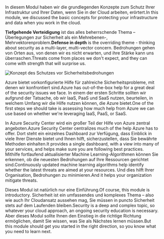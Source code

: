 <span data-ttu-id="d76c1-101">In diesem Modul haben wir die grundlegenden Konzepte zum Schutz Ihrer Infrastruktur und Ihrer Daten, wenn Sie in der Cloud arbeiten, erörtert.</span><span class="sxs-lookup"><span data-stu-id="d76c1-101">In this module, we discussed the basic concepts for protecting your infrastructure and data when you work in the cloud.</span></span>

<span data-ttu-id="d76c1-102">**Tiefgehende Verteidigung** ist das alles beherrschende Thema – Überlegungen zur Sicherheit als ein Mehrebenen-, Mehrvektorenproblem.</span><span class="sxs-lookup"><span data-stu-id="d76c1-102">**Defense in depth** is the overriding theme - thinking about security as a multi-layer, multi-vector concern.</span></span> <span data-ttu-id="d76c1-103">Bedrohungen gehen von Orten aus, von denen wir es nicht erwarten, und ihre Stärke kann uns überraschen.</span><span class="sxs-lookup"><span data-stu-id="d76c1-103">Threats come from places we don't expect, and they can come with strength that will surprise us.</span></span>

![Konzept des Schutzes vor Sicherheitsbedrohungen](../media/6-heading.png)

<span data-ttu-id="d76c1-105">Azure bietet vorkonfigurierte Hilfe für zahlreiche Sicherheitsprobleme, mit denen wir konfrontiert sind.</span><span class="sxs-lookup"><span data-stu-id="d76c1-105">Azure has out-of-the-box help for a great deal of the security issues we face.</span></span> <span data-ttu-id="d76c1-106">In einem der ersten Schritte sollten wir aufgrund der Tatsache, ob wir IaaS, PaaS und SaaS nutzen, beurteilen, in welchem Umfang wir die Hilfe nutzen können, die Azure bietet.</span><span class="sxs-lookup"><span data-stu-id="d76c1-106">One of the first steps we should take is assessing how much help from Azure we can use based on whether we're leveraging IaaS, PaaS, or SaaS.</span></span>

<span data-ttu-id="d76c1-107">In Azure Security Center wird ein großer Teil der Hilfe von Azure zentral angeboten.</span><span class="sxs-lookup"><span data-stu-id="d76c1-107">Azure Security Center centralizes much of the help Azure has to offer.</span></span> <span data-ttu-id="d76c1-108">Dort steht ein einzelnes Dashboard zur Verfügung, dass Einblick in viele Ihrer Dienste bietet und Ihnen hilft, sicherzustellen, dass Sie bewährte Methoden einhalten.</span><span class="sxs-lookup"><span data-stu-id="d76c1-108">It provides a single dashboard, with a view into many of your services, and helps make sure you are following best practices.</span></span> <span data-ttu-id="d76c1-109">Mithilfe fortlaufend aktualisierter Machine Learning-Algorithmen können Sie erkennen, ob die neuesten Bedrohungen auf Ihre Ressourcen gerichtet sind.</span><span class="sxs-lookup"><span data-stu-id="d76c1-109">Continuously updated machine learning algorithms help identify whether the latest threats are aimed at your resources.</span></span> <span data-ttu-id="d76c1-110">Und dies hilft Ihrer Organisation, Bedrohungen zu minimieren.</span><span class="sxs-lookup"><span data-stu-id="d76c1-110">And it helps your organization mitigate threats.</span></span>

<span data-ttu-id="d76c1-111">Dieses Modul ist natürlich nur eine Einführung.</span><span class="sxs-lookup"><span data-stu-id="d76c1-111">Of course, this module is introductory.</span></span> <span data-ttu-id="d76c1-112">Sicherheit ist ein umfassendes und komplexes Thema – also wie auch Ihr Cloudansatz aussehen mag, Sie müssen in puncto Sicherheit stets auf dem Laufenden bleiben.</span><span class="sxs-lookup"><span data-stu-id="d76c1-112">Security is a deep and complex topic, so whatever your cloud approach, an ongoing security education is necessary.</span></span> <span data-ttu-id="d76c1-113">Aber dieses Modul sollte Ihnen den Einstieg in die richtige Richtung ermöglichen, damit Sie wissen, was Sie als Nächstes lernen müssen.</span><span class="sxs-lookup"><span data-stu-id="d76c1-113">But this module should get you started in the right direction, so you know what you need to learn next.</span></span>
